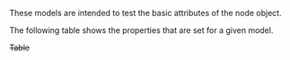 These models are intended to test the basic attributes of the node object.  

The following table shows the properties that are set for a given model.  

~~Table~~ 

